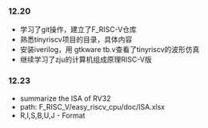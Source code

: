 ### 12.20
- 学习了git操作，建立了F_RISC-V仓库
- 熟悉tinyriscv项目的目录，具体内容
- 安装iverilog，用 gtkware tb.v查看了tinyriscv的波形仿真
- 继续学习了zju的计算机组成原理RISC-V版

### 12.23
- summarize the ISA of RV32 
- path: F_RISC_V/easy_riscv_cpu/doc/ISA.xlsx
- R,I,S,B,U,J - Format